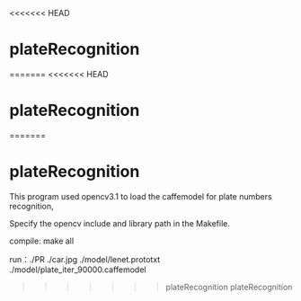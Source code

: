 <<<<<<< HEAD
# plateRecognition
=======
<<<<<<< HEAD
# plateRecognition
=======
# plateRecognition

This program used opencv3.1 to load the caffemodel for plate numbers recognition,

Specify the opencv include and library path in the Makefile.

compile: make all 

run：./PR ./car.jpg ./model/lenet.prototxt ./model/plate_iter_90000.caffemodel
>>>>>>> plateRecognition
>>>>>>> plateRecognition
